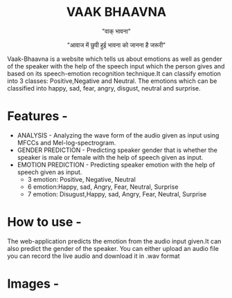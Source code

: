 <H1 align =center>VAAK BHAAVNA </H1>
<p align =center>"वाक् भावना"</p>
<p align =center>"आवाज में छुपी हुई भावना को जानना है जरूरी"</p>


Vaak-Bhaavna is a website which tells us about emotions as well as gender of the speaker with the help of the speech input which the person gives and based on its speech-emotion recognition technique.It can classify emotion into 3 classes: Positive,Negative and Neutral. The emotions which can be classified into happy, sad, fear, angry, disgust, neutral and surprise.

# Features - 

* ANALYSIS - Analyzing the wave form of the audio given as input using MFCCs and Mel-log-spectrogram.
* GENDER PREDICTION - Predicting speaker gender that is whether the speaker is male or female with the help of speech given as input.
* EMOTION PREDICTION - Predicting speaker emotion with the help of speech given as input.
  * 3 emotion: Positive, Negative, Neutral
  * 6 emotion:Happy, sad, Angry, Fear, Neutral, Surprise
  * 7 emotion: Disugust,Happy, sad, Angry, Fear, Neutral, Surprise
  
# How to use - 
The web-application predicts the emotion from the audio input given.It can also predict the gender of the speaker. You can either upload an audio file you can record the live audio and download it in .wav format

# Images -


